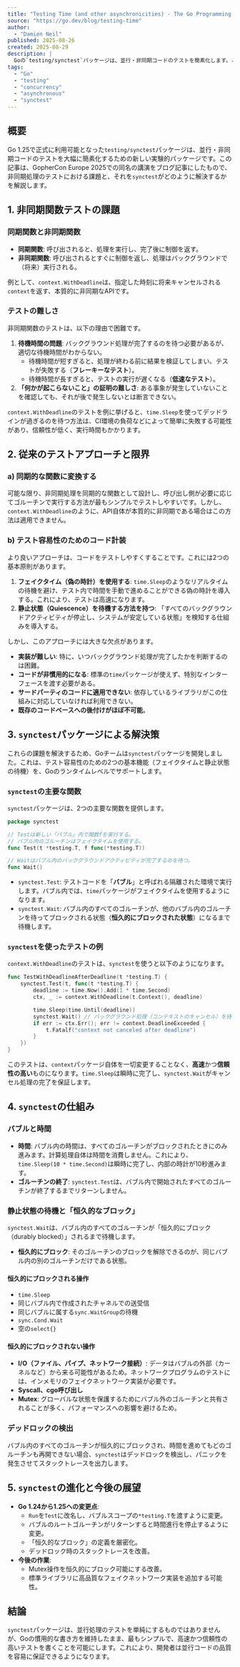 ```yaml
---
title: "Testing Time (and other asynchronicities) - The Go Programming Language"
source: "https://go.dev/blog/testing-time"
author:
  - "Damien Neil"
published: 2025-08-26
created: 2025-08-29
description: |
  Goの`testing/synctest`パッケージは、並行・非同期コードのテストを簡素化します。この記事では、非同期関数のテストにおける課題（フレーキーさや低速性）を概説し、`synctest`がフェイクタイムと静止状態の待機機能を提供することで、いかに高速で信頼性の高いテストを実現するかを解説します。
tags:
  - "Go"
  - "testing"
  - "concurrency"
  - "asynchronous"
  - "synctest"
---
```


## 概要

Go 1.25で正式に利用可能となった`testing/synctest`パッケージは、並行・非同期コードのテストを大幅に簡素化するための新しい実験的パッケージです。この記事は、GopherCon Europe 2025での同名の講演をブログ記事にしたもので、非同期処理のテストにおける課題と、それを`synctest`がどのように解決するかを解説します。

## 1. 非同期関数テストの課題

### 同期関数と非同期関数

- **同期関数**: 呼び出されると、処理を実行し、完了後に制御を返す。
- **非同期関数**: 呼び出されるとすぐに制御を返し、処理はバックグラウンドで（将来）実行される。

例として、`context.WithDeadline`は、指定した時刻に将来キャンセルされる`context`を返す、本質的に非同期なAPIです。

### テストの難しさ

非同期関数のテストは、以下の理由で困難です。

1. **待機時間の問題**: バックグラウンド処理が完了するのを待つ必要があるが、適切な待機時間がわからない。
    - 待機時間が短すぎると、処理が終わる前に結果を検証してしまい、テストが失敗する（**フレーキーなテスト**）。
    - 待機時間が長すぎると、テストの実行が遅くなる（**低速なテスト**）。
2. **「何かが起こらないこと」の証明の難しさ**: ある事象が発生していないことを確認しても、それが後で発生しないとは断言できない。

`context.WithDeadline`のテストを例に挙げると、`time.Sleep`を使ってデッドラインが過ぎるのを待つ方法は、CI環境の負荷などによって簡単に失敗する可能性があり、信頼性が低く、実行時間もかかります。

## 2. 従来のテストアプローチと限界

### a) 同期的な関数に変換する

可能な限り、非同期処理を同期的な関数として設計し、呼び出し側が必要に応じてゴルーチンで実行する方法が最もシンプルでテストしやすいです。しかし、`context.WithDeadline`のように、API自体が本質的に非同期である場合はこの方法は適用できません。

### b) テスト容易性のためのコード計装

より良いアプローチは、コードをテストしやすくすることです。これには2つの基本原則があります。

1. **フェイクタイム（偽の時計）を使用する**: `time.Sleep`のようなリアルタイムの待機を避け、テスト内で時間を手動で進めることができる偽の時計を導入する。これにより、テストは高速になります。
2. **静止状態（Quiescence）を待機する方法を持つ**: 「すべてのバックグラウンドアクティビティが停止し、システムが安定している状態」を検知する仕組みを導入する。

しかし、このアプローチには大きな欠点があります。

- **実装が難しい**: 特に、いつバックグラウンド処理が完了したかを判断するのは困難。
- **コードが非慣用的になる**: 標準の`time`パッケージが使えず、特別なインターフェースを渡す必要がある。
- **サードパーティのコードに適用できない**: 依存しているライブラリがこの仕組みに対応していなければ利用できない。
- **既存のコードベースへの後付けがほぼ不可能**。

## 3. `synctest`パッケージによる解決策

これらの課題を解決するため、Goチームは`synctest`パッケージを開発しました。これは、テスト容易性のための2つの基本機能（フェイクタイムと静止状態の待機）を、Goのランタイムレベルでサポートします。

### `synctest`の主要な関数

`synctest`パッケージは、2つの主要な関数を提供します。

```go
package synctest

// Testは新しい「バブル」内で関数fを実行する。
// バブル内のゴルーチンはフェイクタイムを使用する。
func Test(t *testing.T, f func(*testing.T))

// Waitはバブル内のバックグラウンドアクティビティが完了するのを待つ。
func Wait()
```

- `synctest.Test`: テストコードを「**バブル**」と呼ばれる隔離された環境で実行します。バブル内では、`time`パッケージがフェイクタイムを使用するようになります。
- `synctest.Wait`: バブル内のすべてのゴルーチンが、他のバブル内のゴルーチンを待ってブロックされる状態（**恒久的にブロックされた状態**）になるまで待機します。

### `synctest`を使ったテストの例

`context.WithDeadline`のテストは、`synctest`を使うと以下のようになります。

```go
func TestWithDeadlineAfterDeadline(t *testing.T) {
    synctest.Test(t, func(t *testing.T) {
        deadline := time.Now().Add(1 * time.Second)
        ctx, _ := context.WithDeadline(t.Context(), deadline)

        time.Sleep(time.Until(deadline))
        synctest.Wait() // バックグラウンド処理（コンテキストのキャンセル）を待つ
        if err := ctx.Err(); err != context.DeadlineExceeded {
            t.Fatalf("context not canceled after deadline")
        }
    })
}
```

このテストは、`context`パッケージ自体を一切変更することなく、**高速**かつ**信頼性の高い**ものになります。`time.Sleep`は瞬時に完了し、`synctest.Wait`がキャンセル処理の完了を保証します。

## 4. `synctest`の仕組み

### バブルと時間

- **時間**: バブル内の時間は、すべてのゴルーチンがブロックされたときにのみ進みます。計算処理自体は時間を消費しません。これにより、`time.Sleep(10 * time.Second)`は瞬時に完了し、内部の時計が10秒進みます。
- **ゴルーチンの終了**: `synctest.Test`は、バブル内で開始されたすべてのゴルーチンが終了するまでリターンしません。

### 静止状態の待機と「恒久的なブロック」

`synctest.Wait`は、バブル内のすべてのゴルーチンが「恒久的にブロック（durably blocked）」されるまで待機します。

- **恒久的にブロック**: そのゴルーチンのブロックを解除できるのが、同じバブル内の別のゴルーチンだけである状態。

#### 恒久的にブロックされる操作

- `time.Sleep`
- 同じバブル内で作成されたチャネルでの送受信
- 同じバブルに属する`sync.WaitGroup`の待機
- `sync.Cond.Wait`
- 空の`select{}`

#### 恒久的にブロック**されない**操作

- **I/O（ファイル、パイプ、ネットワーク接続）**: データはバブルの外部（カーネルなど）から来る可能性があるため。ネットワークプログラムのテストには、インメモリのフェイクネットワーク実装が必要です。
- **Syscall、cgo呼び出し**
- **Mutex**: グローバルな状態を保護するためにバブル外のゴルーチンと共有されることが多く、パフォーマンスへの影響を避けるため。

### デッドロックの検出

バブル内のすべてのゴルーチンが恒久的にブロックされ、時間を進めてもどのゴルーチンも再開できない場合、`synctest`はデッドロックを検出し、パニックを発生させてスタックトレースを出力します。

## 5. `synctest`の進化と今後の展望

- **Go 1.24から1.25への変更点**:
  - `Run`を`Test`に改名し、バブルスコープの`*testing.T`を渡すように変更。
  - バブルのルートゴルーチンがリターンすると時間進行を停止するように変更。
  - 「恒久的なブロック」の定義を厳密化。
  - デッドロック時のスタックトレースを改善。
- **今後の作業**:
  - Mutex操作を恒久的にブロック可能にする改善。
  - 標準ライブラリに高品質なフェイクネットワーク実装を追加する可能性。

## 結論

`synctest`パッケージは、並行処理のテストを単純にするものではありませんが、Goの慣用的な書き方を維持したまま、最もシンプルで、高速かつ信頼性の高いテストを書くことを可能にします。これにより、開発者は並行コードの品質を容易に保証できるようになります。
